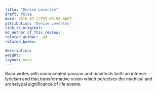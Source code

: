 ```yaml
---
title: "Denise Levertov"
draft: false
date: 2010-07-22T05:00:56.000Z
attribution: "Denise Levertov"
link_to_original:
nd_author_of_this_review:
related_author: .md
related_books:

description:
weight:
layout: none
---
```

Baca writes with unconcealed passion and manifests both an intense lyricism and that transformative vision which perceives the mythical and archetypal significance of life events.

